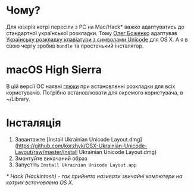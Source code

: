 # Чому?

Для юзерів котрі пересіли з PC на Mac/Hack* важко адаптуватись до стандартної української розкладки. Тому [Олег Боженко](http://mrgall.com/) адаптував [Українську розкладку клавіатури з символами Unicode](http://r2u.org.ua/wiki/keyboard/UkrainianUnicode) для OS X. А я в свою чергу зробив `bundle` та простенький інсталятор.

# macOS High Sierra

В цій версії ОС наявні [глюки](https://apple.stackexchange.com/questions/300606/keyboard-layout-keeps-reverting-since-upgrade-to-high-sierra) при встановленні розкладки для всіх користувачів. Потрібно встановлювати для окремого користувача, в ~/Library.

# Інсталяція

1. Завантажте [Install Ukrainian Unicode Layout.dmg](https://github.com/korzhyk/OSX-Ukrainian-Unicode-Layout/raw/master/Install Ukrainian Unicode Layout.dmg)
2. Змонтуйте викачаний образ
3. Запустіть `Install Ukrainian Unicode Layout.app`

_* Hack (Hackintosh) - так прийнято називати звичайні компютери на котрих встановлена OS X._
